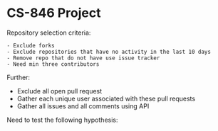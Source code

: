 # CS-846 Project

Repository selection criteria:

    - Exclude forks
    - Exclude repositories that have no activity in the last 10 days
    - Remove repo that do not have use issue tracker
    - Need min three contributors

Further: 
- Exclude all open pull request
- Gather each unique user associated with these pull requests
- Gather all issues and all comments using API


Need to test the following hypothesis:

